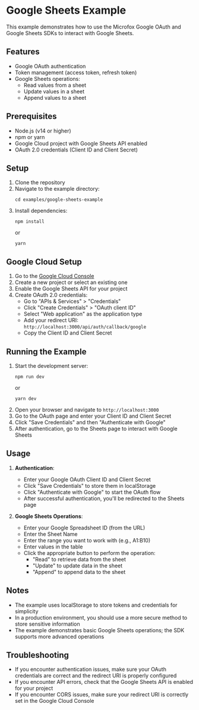 # Google Sheets Example

This example demonstrates how to use the Microfox Google OAuth and Google Sheets SDKs to interact with Google Sheets.

## Features

- Google OAuth authentication
- Token management (access token, refresh token)
- Google Sheets operations:
  - Read values from a sheet
  - Update values in a sheet
  - Append values to a sheet

## Prerequisites

- Node.js (v14 or higher)
- npm or yarn
- Google Cloud project with Google Sheets API enabled
- OAuth 2.0 credentials (Client ID and Client Secret)

## Setup

1. Clone the repository
2. Navigate to the example directory:
   ```
   cd examples/google-sheets-example
   ```
3. Install dependencies:
   ```
   npm install
   ```
   or
   ```
   yarn
   ```

## Google Cloud Setup

1. Go to the [Google Cloud Console](https://console.cloud.google.com/)
2. Create a new project or select an existing one
3. Enable the Google Sheets API for your project
4. Create OAuth 2.0 credentials:
   - Go to "APIs & Services" > "Credentials"
   - Click "Create Credentials" > "OAuth client ID"
   - Select "Web application" as the application type
   - Add your redirect URI: `http://localhost:3000/api/auth/callback/google`
   - Copy the Client ID and Client Secret

## Running the Example

1. Start the development server:
   ```
   npm run dev
   ```
   or
   ```
   yarn dev
   ```
2. Open your browser and navigate to `http://localhost:3000`
3. Go to the OAuth page and enter your Client ID and Client Secret
4. Click "Save Credentials" and then "Authenticate with Google"
5. After authentication, go to the Sheets page to interact with Google Sheets

## Usage

1. **Authentication**:
   - Enter your Google OAuth Client ID and Client Secret
   - Click "Save Credentials" to store them in localStorage
   - Click "Authenticate with Google" to start the OAuth flow
   - After successful authentication, you'll be redirected to the Sheets page

2. **Google Sheets Operations**:
   - Enter your Google Spreadsheet ID (from the URL)
   - Enter the Sheet Name
   - Enter the range you want to work with (e.g., A1:B10)
   - Enter values in the table
   - Click the appropriate button to perform the operation:
     - "Read" to retrieve data from the sheet
     - "Update" to update data in the sheet
     - "Append" to append data to the sheet

## Notes

- The example uses localStorage to store tokens and credentials for simplicity
- In a production environment, you should use a more secure method to store sensitive information
- The example demonstrates basic Google Sheets operations; the SDK supports more advanced operations

## Troubleshooting

- If you encounter authentication issues, make sure your OAuth credentials are correct and the redirect URI is properly configured
- If you encounter API errors, check that the Google Sheets API is enabled for your project
- If you encounter CORS issues, make sure your redirect URI is correctly set in the Google Cloud Console 